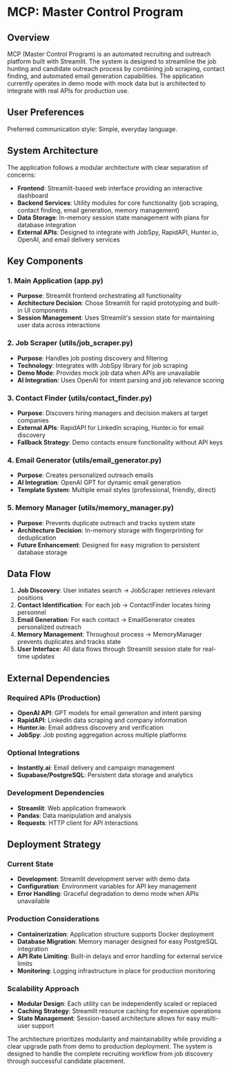 # MCP: Master Control Program

## Overview

MCP (Master Control Program) is an automated recruiting and outreach platform built with Streamlit. The system is designed to streamline the job hunting and candidate outreach process by combining job scraping, contact finding, and automated email generation capabilities. The application currently operates in demo mode with mock data but is architected to integrate with real APIs for production use.

## User Preferences

Preferred communication style: Simple, everyday language.

## System Architecture

The application follows a modular architecture with clear separation of concerns:

- **Frontend**: Streamlit-based web interface providing an interactive dashboard
- **Backend Services**: Utility modules for core functionality (job scraping, contact finding, email generation, memory management)
- **Data Storage**: In-memory session state management with plans for database integration
- **External APIs**: Designed to integrate with JobSpy, RapidAPI, Hunter.io, OpenAI, and email delivery services

## Key Components

### 1. Main Application (app.py)
- **Purpose**: Streamlit frontend orchestrating all functionality
- **Architecture Decision**: Chose Streamlit for rapid prototyping and built-in UI components
- **Session Management**: Uses Streamlit's session state for maintaining user data across interactions

### 2. Job Scraper (utils/job_scraper.py)
- **Purpose**: Handles job posting discovery and filtering
- **Technology**: Integrates with JobSpy library for job scraping
- **Demo Mode**: Provides mock job data when APIs are unavailable
- **AI Integration**: Uses OpenAI for intent parsing and job relevance scoring

### 3. Contact Finder (utils/contact_finder.py)
- **Purpose**: Discovers hiring managers and decision makers at target companies
- **External APIs**: RapidAPI for LinkedIn scraping, Hunter.io for email discovery
- **Fallback Strategy**: Demo contacts ensure functionality without API keys

### 4. Email Generator (utils/email_generator.py)
- **Purpose**: Creates personalized outreach emails
- **AI Integration**: OpenAI GPT for dynamic email generation
- **Template System**: Multiple email styles (professional, friendly, direct)

### 5. Memory Manager (utils/memory_manager.py)
- **Purpose**: Prevents duplicate outreach and tracks system state
- **Architecture Decision**: In-memory storage with fingerprinting for deduplication
- **Future Enhancement**: Designed for easy migration to persistent database storage

## Data Flow

1. **Job Discovery**: User initiates search → JobScraper retrieves relevant positions
2. **Contact Identification**: For each job → ContactFinder locates hiring personnel
3. **Email Generation**: For each contact → EmailGenerator creates personalized outreach
4. **Memory Management**: Throughout process → MemoryManager prevents duplicates and tracks state
5. **User Interface**: All data flows through Streamlit session state for real-time updates

## External Dependencies

### Required APIs (Production)
- **OpenAI API**: GPT models for email generation and intent parsing
- **RapidAPI**: LinkedIn data scraping and company information
- **Hunter.io**: Email address discovery and verification
- **JobSpy**: Job posting aggregation across multiple platforms

### Optional Integrations
- **Instantly.ai**: Email delivery and campaign management
- **Supabase/PostgreSQL**: Persistent data storage and analytics

### Development Dependencies
- **Streamlit**: Web application framework
- **Pandas**: Data manipulation and analysis
- **Requests**: HTTP client for API interactions

## Deployment Strategy

### Current State
- **Development**: Streamlit development server with demo data
- **Configuration**: Environment variables for API key management
- **Error Handling**: Graceful degradation to demo mode when APIs unavailable

### Production Considerations
- **Containerization**: Application structure supports Docker deployment
- **Database Migration**: Memory manager designed for easy PostgreSQL integration
- **API Rate Limiting**: Built-in delays and error handling for external service limits
- **Monitoring**: Logging infrastructure in place for production monitoring

### Scalability Approach
- **Modular Design**: Each utility can be independently scaled or replaced
- **Caching Strategy**: Streamlit resource caching for expensive operations
- **State Management**: Session-based architecture allows for easy multi-user support

The architecture prioritizes modularity and maintainability while providing a clear upgrade path from demo to production deployment. The system is designed to handle the complete recruiting workflow from job discovery through successful candidate placement.